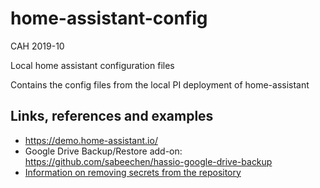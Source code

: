 # home-assistant-config

CAH 2019-10

Local home assistant configuration files

Contains the config files from the local PI deployment of home-assistant

## Links, references and examples

- <https://demo.home-assistant.io/>
- Google Drive Backup/Restore add-on: <https://github.com/sabeechen/hassio-google-drive-backup>
- [Information on removing secrets from the repository](./secrets_cleanup.md)
